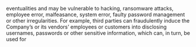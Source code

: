 eventualities  and  may  be  vulnerable  to  hacking,  ransomware  attacks,  employee  error,  malfeasance,  system  error,  faulty
password management or other irregularities. For example, third parties can fraudulently induce the Company’s or its vendors’
employees  or  customers  into  disclosing  usernames,  passwords  or  other  sensitive  information,  which  can,  in  turn,  be  used  for